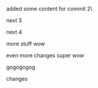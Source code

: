 added some content for commit 2\

next 3

next 4


more stuff wow


even more changes super wow


gogogogog


changes